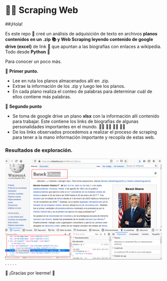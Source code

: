 # 🕵️‍♂️ Scraping Web

##¡Hola!

Es este repo 🍚 creé un análisis de adquisición de texto en archivos **planos contenidos en un .zip 📚 y Web Scraping leyendo contenido de google drive (excel)** de link 🔗 que apuntan a las biografías con enlaces a wikipedia. Todo desde **Python** 🐍


Para conocer un poco más.

🍉 **Primer punto.**
* Lee en ruta los planos almacenados allí en .zip.
* Extrae la información de los .zip y luego lee los planos.
* En cada plano realiza el conteo de palabras para determinar cuál de ellos contiene más palabras.

🍉 **Segundo punto**
* Se toma de google drive un plano **xlsx** con la información allí contenido para trabajar. Este contiene los links de biografías de algunas personalidades importantes en el mundo. 🏌️‍♀️ 👨‍🎓 🧑‍🏫 👩‍⚖️
* De los links observados procedemos a realizar el proceso de scraping para tener a la mano información importante y recopila de estas web.

### Resultados de exploración.
![Resultados](/Obama.png)
.
.
.
.
.

🦉 ¡Gracias por leerme!  🦉

